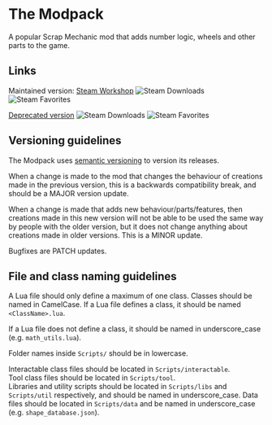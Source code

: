 # The Modpack
A popular Scrap Mechanic mod that adds number logic, wheels and other parts to the game.

## Links
Maintained version: [Steam Workshop](https://steamcommunity.com/sharedfiles/filedetails/?id=2448492759)
![Steam Downloads](https://img.shields.io/steam/downloads/2448492759)
![Steam Favorites](https://img.shields.io/steam/favorites/2448492759)

[Deprecated version](https://steamcommunity.com/sharedfiles/filedetails/?id=881254777)
![Steam Downloads](https://img.shields.io/steam/downloads/881254777)
![Steam Favorites](https://img.shields.io/steam/favorites/881254777)

## Versioning guidelines
The Modpack uses [semantic versioning](https://semver.org) to version its releases.

When a change is made to the mod that changes the behaviour of creations made in the previous version, this is a backwards compatibility break, and should be a MAJOR version update.

When a change is made that adds new behaviour/parts/features, then creations made in this new version will not be able to be used the same way by people with the older version, but it does not change anything about creations made in older versions. This is a MINOR update.

Bugfixes are PATCH updates.

## File and class naming guidelines
A Lua file should only define a maximum of one class. Classes should be named in CamelCase. If a Lua file defines a class, it should be named `<ClassName>.lua`.

If a Lua file does not define a class, it should be named in underscore_case (e.g. `math_utils.lua`).

Folder names inside `Scripts/` should be in lowercase.

Interactable class files should be located in `Scripts/interactable`.  
Tool class files should be located in `Scripts/tool`.  
Libraries and utility scripts should be located in `Scripts/libs` and `Scripts/util` respectively, and should be named in underscore_case.
Data files should be located in `Scripts/data` and be named in underscore_case (e.g. `shape_database.json`).  
